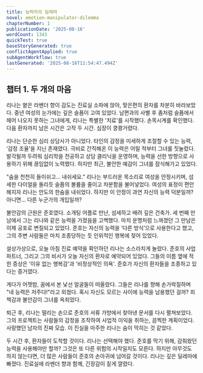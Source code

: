 ```yaml
---
title: 능력자의 딜레마
novel: emotion-manipulator-dilemma
chapterNumber: 1
publicationDate: '2025-08-16'
wordCount: 1343
quickTest: true
baseStoryGenerated: true
conflictAgentApplied: true
subAgentWorkflow: true
lastGenerated: '2025-08-16T11:54:47.494Z'
---
```

## 챕터 1. 두 개의 마음

리나는 옅은 라벤더 향이 감도는 진료실 소파에 앉아, 맞은편의 환자를 차분히 바라보았다. 중년 여성의 눈가에는 깊은 슬픔이 고여 있었다. 남편과의 사별 후 좀처럼 슬픔에서 헤어 나오지 못하는 그녀에게, 리나는 특별한 '치료'를 시작했다. 손목시계를 확인했다. 다음 환자까지 남은 시간은 고작 두 시간. 심장이 쿵쾅거렸다.

리나는 단순한 심리 상담사가 아니었다. 타인의 감정을 미세하게 조절할 수 있는 능력, ‘감정 조율’을 지닌 존재였다. 극비로 간직해온 이 능력은 어릴 적부터 그녀를 짓눌렀다. 발각될까 두려워 심리학을 전공하고 상담 클리닉을 운영하며, 능력을 선한 방향으로 사용하기 위해 끊임없이 노력했다. 하지만 최근, 불안한 예감이 그녀를 잠식해가고 있었다.

"숨을 천천히 들이쉬고… 내쉬세요." 리나는 부드러운 목소리로 여성을 안정시키며, 섬세한 다이얼을 돌리듯 슬픔의 볼륨을 줄이고 차분함을 불어넣었다. 여성의 표정이 편안해지자 리나는 안도의 한숨을 내쉬었다. 하지만  이 안정이 과연 자신의 능력 덕분일까? 아니면… 다른 누군가의 개입일까?

불안감의 근원은 준호였다. 소개팅 어플로 만난, 섬세하고 배려 깊은 건축가. 세 번째 만남에서 그는 리나와 같은 능력을 가졌음을 고백했다. 마치 운명처럼 느껴졌던 그 만남은 이제 공포로 변질되고 있었다. 준호는 자신의 능력을 ‘다른 방식’으로 사용한다고 했고, 그의 주변 사람들은 마치 조종당하는 듯 인위적인 행복에 젖어 있었다. 

설상가상으로, 오늘 아침 진료 예약을 확인하던 리나는 소스라치게 놀랐다. 준호의 사업 파트너, 그리고 그의 비서가 오늘 자신의 환자로 예약되어 있었다. 그들의 이름 옆에 적힌 증상은 '이유 없는 행복감'과 '비정상적인 의욕'. 준호가 자신의 환자들을 조종하고 있다는 증거였다.  

게다가 어젯밤, 꿈에서 본 낯선 얼굴들이 떠올랐다. 그들은 리나를 향해 손가락질하며 "네 능력은 저주다!"라고 외쳤다.  혹시 자신도 모르는 사이에 능력을 남용했던 걸까?  죄책감과 불안감이 그녀를 옥죄었다.

퇴근 후, 리나는 떨리는 손으로 준호의 서류 가방에서 찾아낸 문서를 다시 펼쳐보았다.  그의 프로젝트는 사람들의 감정을 조작하여 사업적 이익을 취하는, 끔찍한 계획이었다. 사랑했던 남자의 진짜 모습. 이 진실을 마주한 리나는 숨이 막히는 것 같았다.

두 시간 후, 환자들이 도착할 것이다. 리나는 선택해야 했다. 준호를 막기 위해, 감춰왔던 능력을 사용해야만 할까? 그것은 또 다른 위험의 시작일지도 모른다. 하지만 아무것도 하지 않는다면,  더 많은 사람들이 준호의 손아귀에 넘어갈 것이다.  리나는 깊은 딜레마에 빠졌다.  진료실에 라벤더 향과 함께, 긴장감이 짙게 깔렸다.
